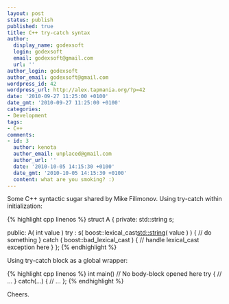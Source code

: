 ```yaml
---
layout: post
status: publish
published: true
title: C++ try-catch syntax
author:
  display_name: godexsoft
  login: godexsoft
  email: godexsoft@gmail.com
  url: ''
author_login: godexsoft
author_email: godexsoft@gmail.com
wordpress_id: 42
wordpress_url: http://alex.tapmania.org/?p=42
date: '2010-09-27 11:25:00 +0100'
date_gmt: '2010-09-27 11:25:00 +0100'
categories:
- Development
tags:
- C++
comments:
- id: 3
  author: kenota
  author_email: unplaced@gmail.com
  author_url: ''
  date: '2010-10-05 14:15:30 +0100'
  date_gmt: '2010-10-05 14:15:30 +0100'
  content: what are you smoking? :)
---
```

Some C++ syntactic sugar shared by Mike Filimonov.
Using try-catch within initialization:

{% highlight cpp linenos %}
struct A {
private:
    std::string s;

public:
    A( int value )
    try : s( boost::lexical_cast<std::string>( value ) )
    {
      // do something
    }
    catch ( boost::bad_lexical_cast ) {
      // handle lexical_cast exception here
    }
};
{% endhighlight %}

Using try-catch block as a global wrapper:

{% highlight cpp linenos %}
int main() // No body-block opened here
try
{
   // ...
}
catch(...)
{
   // ...
};
{% endhighlight %}

Cheers.
